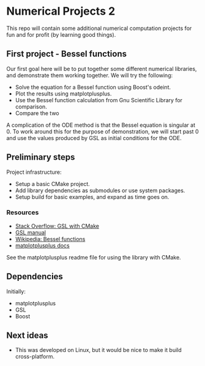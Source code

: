 # Numerical Projects 2

This repo will contain some additional numerical computation
projects for fun and for profit (by learning good things).

## First project - Bessel functions

Our first goal here will be to put together some different numerical
libraries, and demonstrate them working together. We will try the following:

+ Solve the equation for a Bessel function using Boost's odeint.
+ Plot the results using matplotplusplus.
+ Use the Bessel function calculation from Gnu Scientific Library for comparison.
+ Compare the two

A complication of the ODE method is that the Bessel equation is singular at 0.
To work around this for the purpose of demonstration, we will start past 0 and use
the values produced by GSL as initial conditions for the ODE.

## Preliminary steps

Project infrastructure:

+ Setup a basic CMake project.
+ Add library dependencies as submodules or use system packages.
+ Setup build for basic examples, and expand as time goes on.

### Resources

+ [Stack Overflow: GSL with CMake](https://stackoverflow.com/questions/44821615/linking-gsl-in-cmakelists-txt)
+ [GSL manual](https://www.gnu.org/software/gsl/doc/html/usage.html)
+ [Wikipedia: Bessel functions](https://en.wikipedia.org/wiki/Bessel_function)
+ [matplotplusplus docs](https://alandefreitas.github.io/matplotplusplus/plot-types/line-plots/function-plot/)

See the matplotplusplus readme file for using the library with CMake.

## Dependencies

Initially:

+ matplotplusplus
+ GSL
+ Boost

## Next ideas

+ This was developed on Linux, but it would be nice to make it build cross-platform.
